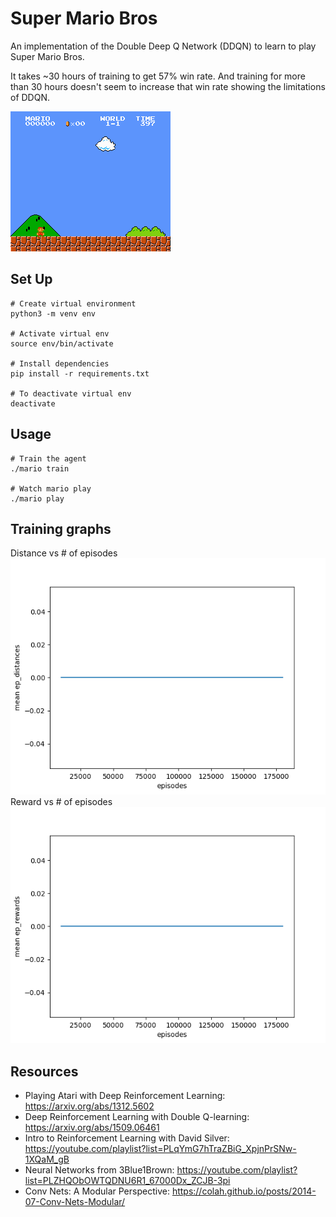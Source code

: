 # Super Mario Bros

An implementation of the Double Deep Q Network (DDQN) to learn to play Super Mario Bros.

It takes ~30 hours of training to get 57% win rate. And training for more than 30 hours doesn't seem to increase that win rate showing the limitations of DDQN.

![mario](/mario.png)

## Set Up 
```
# Create virtual environment 
python3 -m venv env

# Activate virtual env
source env/bin/activate

# Install dependencies
pip install -r requirements.txt

# To deactivate virtual env
deactivate
```

## Usage
```
# Train the agent
./mario train

# Watch mario play 
./mario play
```

## Training graphs
Distance vs # of episodes
![distance](/data/ep_distances_plot.png)
Reward vs # of episodes
![distance](/data/ep_rewards_plot.png)

## Resources
* Playing Atari with Deep Reinforcement Learning: https://arxiv.org/abs/1312.5602
* Deep Reinforcement Learning with Double Q-learning: https://arxiv.org/abs/1509.06461
* Intro to Reinforcement Learning with David Silver: https://youtube.com/playlist?list=PLqYmG7hTraZBiG_XpjnPrSNw-1XQaM_gB
* Neural Networks from 3Blue1Brown: https://youtube.com/playlist?list=PLZHQObOWTQDNU6R1_67000Dx_ZCJB-3pi 
* Conv Nets: A Modular Perspective: https://colah.github.io/posts/2014-07-Conv-Nets-Modular/
